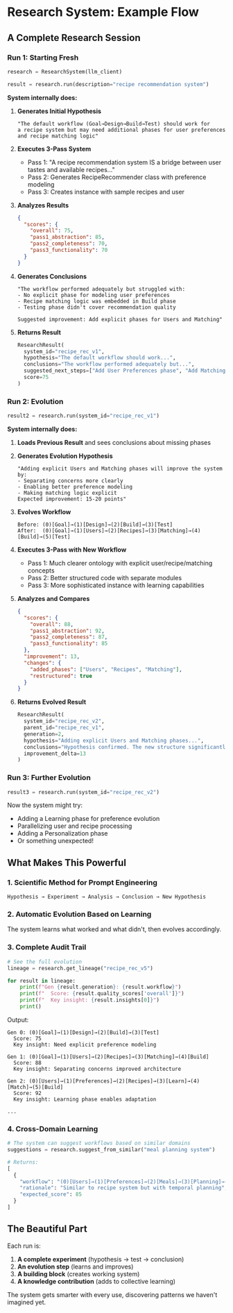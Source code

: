 # Research System: Example Flow

## A Complete Research Session

### Run 1: Starting Fresh
```python
research = ResearchSystem(llm_client)

result = research.run(description="recipe recommendation system")
```

**System internally does:**

1. **Generates Initial Hypothesis**
   ```
   "The default workflow (Goal→Design→Build→Test) should work for 
   a recipe system but may need additional phases for user preferences 
   and recipe matching logic"
   ```

2. **Executes 3-Pass System**
   - Pass 1: "A recipe recommendation system IS a bridge between user tastes and available recipes..."
   - Pass 2: Generates RecipeRecommender class with preference modeling
   - Pass 3: Creates instance with sample recipes and user

3. **Analyzes Results**
   ```json
   {
     "scores": {
       "overall": 75,
       "pass1_abstraction": 85,
       "pass2_completeness": 70,
       "pass3_functionality": 70
     }
   }
   ```

4. **Generates Conclusions**
   ```
   "The workflow performed adequately but struggled with:
   - No explicit phase for modeling user preferences
   - Recipe matching logic was embedded in Build phase
   - Testing phase didn't cover recommendation quality
   
   Suggested improvement: Add explicit phases for Users and Matching"
   ```

5. **Returns Result**
   ```python
   ResearchResult(
     system_id="recipe_rec_v1",
     hypothesis="The default workflow should work...",
     conclusions="The workflow performed adequately but...",
     suggested_next_steps=["Add User Preferences phase", "Add Matching phase"],
     score=75
   )
   ```

### Run 2: Evolution
```python
result2 = research.run(system_id="recipe_rec_v1")
```

**System internally does:**

1. **Loads Previous Result** and sees conclusions about missing phases

2. **Generates Evolution Hypothesis**
   ```
   "Adding explicit Users and Matching phases will improve the system by:
   - Separating concerns more clearly
   - Enabling better preference modeling
   - Making matching logic explicit
   Expected improvement: 15-20 points"
   ```

3. **Evolves Workflow**
   ```
   Before: (0)[Goal]→(1)[Design]→(2)[Build]→(3)[Test]
   After:  (0)[Goal]→(1)[Users]→(2)[Recipes]→(3)[Matching]→(4)[Build]→(5)[Test]
   ```

4. **Executes 3-Pass with New Workflow**
   - Pass 1: Much clearer ontology with explicit user/recipe/matching concepts
   - Pass 2: Better structured code with separate modules
   - Pass 3: More sophisticated instance with learning capabilities

5. **Analyzes and Compares**
   ```json
   {
     "scores": {
       "overall": 88,
       "pass1_abstraction": 92,
       "pass2_completeness": 87,
       "pass3_functionality": 85
     },
     "improvement": 13,
     "changes": {
       "added_phases": ["Users", "Recipes", "Matching"],
       "restructured": true
     }
   }
   ```

6. **Returns Evolved Result**
   ```python
   ResearchResult(
     system_id="recipe_rec_v2",
     parent_id="recipe_rec_v1",
     generation=2,
     hypothesis="Adding explicit Users and Matching phases...",
     conclusions="Hypothesis confirmed. The new structure significantly improved all metrics...",
     improvement_delta=13
   )
   ```

### Run 3: Further Evolution
```python
result3 = research.run(system_id="recipe_rec_v2")
```

Now the system might try:
- Adding a Learning phase for preference evolution
- Parallelizing user and recipe processing
- Adding a Personalization phase
- Or something unexpected!

## What Makes This Powerful

### 1. Scientific Method for Prompt Engineering
```
Hypothesis → Experiment → Analysis → Conclusion → New Hypothesis
```

### 2. Automatic Evolution Based on Learning
The system learns what worked and what didn't, then evolves accordingly.

### 3. Complete Audit Trail
```python
# See the full evolution
lineage = research.get_lineage("recipe_rec_v5")

for result in lineage:
    print(f"Gen {result.generation}: {result.workflow}")
    print(f"  Score: {result.quality_scores['overall']}")
    print(f"  Key insight: {result.insights[0]}")
    print()
```

Output:
```
Gen 0: (0)[Goal]→(1)[Design]→(2)[Build]→(3)[Test]
  Score: 75
  Key insight: Need explicit preference modeling

Gen 1: (0)[Goal]→(1)[Users]→(2)[Recipes]→(3)[Matching]→(4)[Build]
  Score: 88
  Key insight: Separating concerns improved architecture

Gen 2: (0)[Users]→(1)[Preferences]→(2)[Recipes]→(3)[Learn]→(4)[Match]→(5)[Build]
  Score: 92
  Key insight: Learning phase enables adaptation

...
```

### 4. Cross-Domain Learning
```python
# The system can suggest workflows based on similar domains
suggestions = research.suggest_from_similar("meal planning system")

# Returns:
[
  {
    "workflow": "(0)[Users]→(1)[Preferences]→(2)[Meals]→(3)[Planning]→(4)[Build]",
    "rationale": "Similar to recipe system but with temporal planning",
    "expected_score": 85
  }
]
```

## The Beautiful Part

Each run is:
1. **A complete experiment** (hypothesis → test → conclusion)
2. **An evolution step** (learns and improves)
3. **A building block** (creates working system)
4. **A knowledge contribution** (adds to collective learning)

The system gets smarter with every use, discovering patterns we haven't imagined yet.
